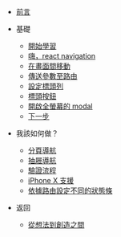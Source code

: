 * [前言](/)

* 基礎
  * [開始學習](/fundamentals/getting_started.md)
  * [嗨，react navigation](/fundamentals/hello_react_navigation.md)
  * [在畫面間移動](/fundamentals/moving_between_screens.md)
  * [傳送參數至路由](/fundamentals/passing_parameters_to_routes.md)
  * [設定標頭列](/fundamentals/configuring_the_header_bar.md)
  * [標頭按鈕](/fundamentals/header_buttons.md)
  * [開啟全螢幕的 modal](/fundamentals/opening_a_full_screen_modal.md)
  * [下一步](/fundamentals/next_steps.md)
* 我該如何做？
  *  [分頁導航](/how_do_i_do/tab_navigation.md)
  *  [抽屜導航](/how_do_i_do/drawer_navigation.md)
  *  [驗證流程](/how_do_i_do/authentication_flows.md)
  *  [iPhone X 支援](/how_do_i_do/iphone_x_support.md)
  *  [依據路由設定不同的狀態條](/how_do_i_do/status_bar.md)
* 返回
  * <a href="https://fromideatocreation.com/">從想法到創造之間</a>